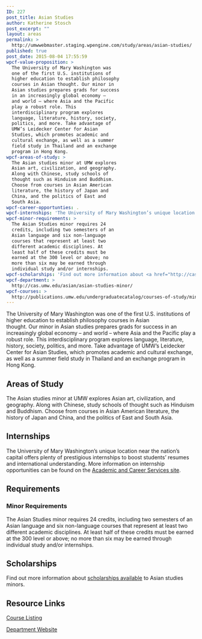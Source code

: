 ```yaml
---
ID: 227
post_title: Asian Studies
author: Katherine Stosch
post_excerpt: ""
layout: areas
permalink: >
  http://umwwebmaster.staging.wpengine.com/study/areas/asian-studies/
published: true
post_date: 2015-08-04 17:55:59
wpcf-value-proposition: >
  The University of Mary Washington was
  one of the first U.S. institutions of
  higher education to establish philosophy
  courses in Asian thought. Our minor in
  Asian studies prepares grads for success
  in an increasingly global economy –
  and world – where Asia and the Pacific
  play a robust role. This
  interdisciplinary program explores
  language, literature, history, society,
  politics, and more. Take advantage of
  UMW’s Leidecker Center for Asian
  Studies, which promotes academic and
  cultural exchange, as well as a summer
  field study in Thailand and an exchange
  program in Hong Kong.
wpcf-areas-of-study: >
  The Asian studies minor at UMW explores
  Asian art, civilization, and geography.
  Along with Chinese, study schools of
  thought such as Hinduism and Buddhism.
  Choose from courses in Asian American
  literature, the history of Japan and
  China, and the politics of East and
  South Asia.
wpcf-career-opportunties: .
wpcf-internships: 'The University of Mary Washington’s unique location near the nation’s capital offers plenty of prestigious internships to boost students’ resumes and international understanding. More information on internship opportunities can be found on the <a href="http://academics.umw.edu/academicandcareerservices/links-to-internship-opportunities/">Academic and Career Services site</a>.'
wpcf-minor-requirements: >
  The Asian Studies minor requires 24
  credits, including two semesters of an
  Asian language and six non-language
  courses that represent at least two
  different academic disciplines. At
  least half of these credits must be
  earned at the 300 level or above; no
  more than six may be earned through
  individual study and/or internships.
wpcf-scholarships: 'Find out more information about <a href="http://cas.umw.edu/asian/scholarship/">scholarships available</a> to Asian studies minors.'
wpcf-department: >
  http://cas.umw.edu/asian/asian-studies-minor/
wpcf-courses: >
  http://publications.umw.edu/undergraduatecatalog/courses-of-study/minors/asns/
---
```


<!-- Types Custom Fields: -->

<!-- value-proposition -->
The University of Mary Washington was one of the first U.S. institutions of higher education to establish philosophy courses in Asian thought. Our minor in Asian studies prepares grads for success in an increasingly global economy – and world – where Asia and the Pacific play a robust role. This interdisciplinary program explores language, literature, history, society, politics, and more. Take advantage of UMW’s Leidecker Center for Asian Studies, which promotes academic and cultural exchange, as well as a summer field study in Thailand and an exchange program in Hong Kong.
<!-- End value-proposition -->

<!-- areas-of-study -->
<h2>Areas of Study</h2>The Asian studies minor at UMW explores Asian art, civilization, and geography. Along with Chinese, study schools of thought such as Hinduism and Buddhism. Choose from courses in Asian American literature, the history of Japan and China, and the politics of East and South Asia.
<!-- End areas-of-study -->

<!-- internships -->
<h2>Internships</h2>The University of Mary Washington’s unique location near the nation’s capital offers plenty of prestigious internships to boost students’ resumes and international understanding. More information on internship opportunities can be found on the <a href="http://academics.umw.edu/academicandcareerservices/links-to-internship-opportunities/">Academic and Career Services site</a>.
<!-- End internships -->

<!-- requirements -->
<h2>Requirements</h2>
<!-- minor-requirements -->
<h3>Minor Requirements</h3>The Asian Studies minor requires 24 credits, including two semesters of an Asian language and six non-language courses that represent at least two different academic disciplines. At least half of these credits must be earned at the 300 level or above; no more than six may be earned through individual study and/or internships.
<!-- End minor-requirements -->

<!-- End requirements -->

<!-- scholarships -->
<h2>Scholarships</h2>Find out more information about <a href="http://cas.umw.edu/asian/scholarship/">scholarships available</a> to Asian studies minors.
<!-- End scholarships -->

<!-- resource-links -->
<h2>Resource Links</h2>
<!-- courses -->
<a href="http://publications.umw.edu/undergraduatecatalog/courses-of-study/minors/asns/" class="button">Course Listing</a>
<!-- End courses -->

<!-- department -->
<a href="http://cas.umw.edu/asian/asian-studies-minor/" class="button">Department Website</a>
<!-- End department -->

<!-- End resource-links -->

<!-- End Types Custom Fields -->